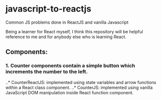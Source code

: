 # javascript-to-reactjs
Common JS problems done in ReactJS and vanilla Javascript

Being a learner for React myself, I think this repository will be helpful reference to me and for anybody else who is learning React. 

## Components:

### 1. Counter components contain a simple button which increments the number to the left. 
..* CounterReactJS: implemented using state variables and arrow functions within a React class component. 
..* CounterJS: implemented using vanilla JavaScript DOM manipulation inside React function component.
